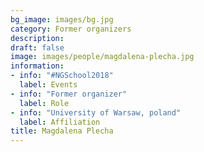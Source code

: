 ```yaml
---
bg_image: images/bg.jpg
category: Former organizers
description: 
draft: false
image: images/people/magdalena-plecha.jpg
information:
- info: "#NGSchool2018"
  label: Events
- info: "Former organizer"
  label: Role
- info: "University of Warsaw, poland"
  label: Affiliation
title: Magdalena Plecha
---
```

